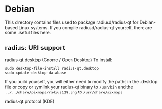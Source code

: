 
Debian
====================
This directory contains files used to package radiusd/radius-qt
for Debian-based Linux systems. If you compile radiusd/radius-qt yourself, there are some useful files here.

## radius: URI support ##


radius-qt.desktop  (Gnome / Open Desktop)
To install:

	sudo desktop-file-install radius-qt.desktop
	sudo update-desktop-database

If you build yourself, you will either need to modify the paths in
the .desktop file or copy or symlink your radius-qt binary to `/usr/bin`
and the `../../share/pixmaps/radius128.png` to `/usr/share/pixmaps`

radius-qt.protocol (KDE)

